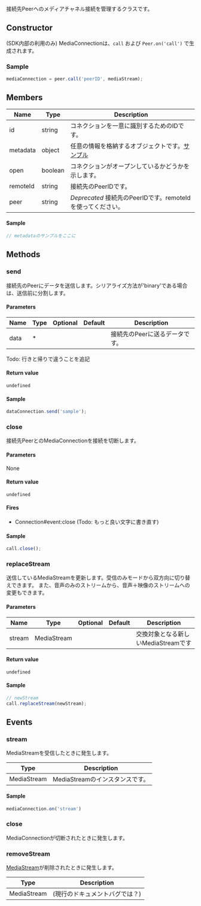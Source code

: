 接続先Peerへのメディアチャネル接続を管理するクラスです。

## Constructor

(SDK内部の利用のみ) MediaConnectionは、`call` および `Peer.on('call')` で生成されます。

### Sample

```js
mediaConnection = peer.call('peerID', mediaStream);
```

## Members

|Name|Type|Description|
|----|----|----|
|id|string|コネクションを一意に識別するためのIDです。|
|metadata|object|任意の情報を格納するオブジェクトです。[サンプル](#)|
|open|boolean|コネクションがオープンしているかどうかを示します。|
|remoteId|string|接続先のPeerIDです。|
|peer|string|*Deprecated* 接続先のPeerIDです。remoteIdを使ってください。|

#### Sample

```js
// metadataのサンプルをここに
```

## Methods

### send

接続先のPeerにデータを送信します。シリアライズ方法が'binary'である場合は、送信前に分割します。

#### Parameters

| Name | Type | Optional | Default | Description |
| --- | --- | --- | --- | --- |
| data | *| | | 接続先のPeerに送るデータです。|

Todo: 行きと帰りで違うことを追記

#### Return value 

`undefined`

#### Sample

```js
dataConnection.send('sample');
```

### close

接続先PeerとのMediaConnectionを接続を切断します。

#### Parameters

None

#### Return value 

`undefined`

#### Fires

- Connection#event:close
(Todo: もっと良い文字に書き直す)

#### Sample

```js
call.close();
```

### replaceStream

送信しているMediaStreamを更新します。受信のみモードから双方向に切り替えできます。
また、音声のみのストリームから、音声＋映像のストリームへの変更もできます。

#### Parameters

| Name | Type | Optional | Default | Description |
| --- | --- | --- | --- | --- |
| stream | MediaStream | | | 交換対象となる新しいMediaStreamです |

#### Return value 

`undefined`

#### Sample

```js
// newStream
call.replaceStream(newStream);
```

## Events

### stream 

MediaStreamを受信したときに発生します。

|Type|Description|
|----|----|
|MediaStream|MediaStreamのインスタンスです。|

#### Sample

```js
mediaConnection.on('stream')

```

### close

MediaConnectionが切断されたときに発生します。

### removeStream

[MediaStream](https://developer.mozilla.org/en-US/docs/Web/API/MediaStream)が削除されたときに発生します。

|Type|Description|
|----|----|
|MediaStream|(現行のドキュメントバグでは？)|
